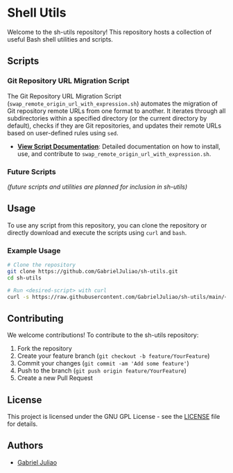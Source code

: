 # Shell Utils

Welcome to the sh-utils repository! This repository hosts a collection of useful Bash shell utilities and scripts.

## Scripts

### Git Repository URL Migration Script

The Git Repository URL Migration Script (`swap_remote_origin_url_with_expression.sh`) automates the migration of Git repository remote URLs from one format to another. It iterates through all subdirectories within a specified directory (or the current directory by default), checks if they are Git repositories, and updates their remote URLs based on user-defined rules using `sed`.

- **[View Script Documentation](git/swap_remote_origin_url_with_expression.md)**: Detailed documentation on how to install, use, and contribute to `swap_remote_origin_url_with_expression.sh`.

### Future Scripts

_(future scripts and utilities are planned for inclusion in sh-utils)_

## Usage

To use any script from this repository, you can clone the repository or directly download and execute the scripts using `curl` and `bash`.

### Example Usage

```bash
# Clone the repository
git clone https://github.com/GabrielJuliao/sh-utils.git
cd sh-utils

# Run <desired-script> with curl
curl -s https://raw.githubusercontent.com/GabrielJuliao/sh-utils/main/<script-dir>/<desired-script>.sh | bash -s -- <script-args>
```

## Contributing

We welcome contributions! To contribute to the sh-utils repository:

1. Fork the repository
2. Create your feature branch (`git checkout -b feature/YourFeature`)
3. Commit your changes (`git commit -am 'Add some feature'`)
4. Push to the branch (`git push origin feature/YourFeature`)
5. Create a new Pull Request

## License

This project is licensed under the GNU GPL License - see the [LICENSE](LICENSE) file for details.

## Authors

- [Gabriel Juliao](https://github.com/GabrielJuliao)